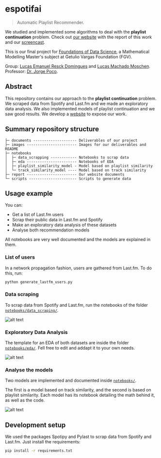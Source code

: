 # espotifai
> Automatic Playlist Recommender.

We studied and implemented some algorithms to deal with the **playlist continuation** problem. Check out [our website](https://lucasresck.github.io/espotifai/) with the report of this work and our [screencast](https://youtu.be/w9jelBD4zy8).

This is our final project for [Foundations of Data Science](https://emap.fgv.br/disciplina/mestrado/fundamentos-de-ciencia-de-dados), a Mathematical Modelling Master's subject at Getulio Vargas Foundation (FGV).

Group: [Lucas Emanuel Resck Domingues](https://github.com/lucasresck) and [Lucas Machado Moschen](https://github.com/lucasmoschen).
Professor: [Dr. Jorge Poco](https://github.com/jpocom).

## Abstract

This repository contains our approach to the **playlist continuation** problem. We scraped data from Spotify and Last.fm and we made an exploratory data analysis. We also implemented models of playlist continuation and we saw good results. We develop a [website](https://lucasresck.github.io/espotifai/) to expose our work.

## Summary repository structure

```
├─ documents -------------------- Deliverables of our project
├─ images ----------------------- Images for our deliverables and README
├─ notebooks
│  ├─ data_scrapping ------------ Notebooks to scrap data
│  ├─ eda ----------------------- Notebooks of EDA
│  ├─ playlist_similarity_model - Model based on playlist similarity
│  └─ track_similarity_model ---- Model based on track similarity
├─ report ----------------------- Our website documents
└─ scripts ---------------------- Scripts to generate data
```

## Usage example

You can:
- Get a list of Last.fm users
- Scrap their public data in Last.fm and Spotify
- Make an exploratory data analysis of these datasets
- Analyse both recommendation models

All notebooks are very well documented and the models are explained in them.

### List of users

In a network propagation fashion, users are gathered from Last.fm. To do this, run:

```python
python generate_lastfm_users.py
```

### Data scraping

To scrap data from Spotify and Last.fm, run the notebooks of the folder [`notebooks/data_scraping/`](https://github.com/lucasresck/espotifai/tree/master/notebooks/data_scraping).

![alt text](https://raw.githubusercontent.com/lucasresck/espotifai/master/images/popular_artists.png)

### Exploratory Data Analysis

The template for an EDA of both datasets are inside the folder [`notebooks/eda/`](https://github.com/lucasresck/espotifai/tree/master/notebooks/eda). Fell free to edit and addapt it to your own needs.

![alt text](https://raw.githubusercontent.com/lucasresck/espotifai/master/images/sp_genres.png)

### Analyse the models

Two models are implemented and documented inside [`notebooks/`](https://github.com/lucasresck/espotifai/tree/master/notebooks).

The first is a model based on track similarity, and the second is based on playlist similarity. Each model has its notebook detailing the math behind it, as well as the code.

![alt text](https://raw.githubusercontent.com/lucasresck/espotifai/master/images/evaluation.png)

## Development setup

We used the packages Spotipy and Pylast to scrap data from Spotify and Last.fm. Just install the requirements:

```sh
pip install -r requirements.txt
```
